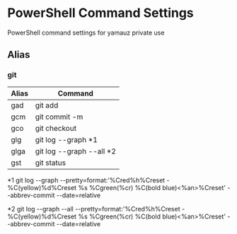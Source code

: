 # PowerShell Command Settings

PowerShell command settings for yamauz private use

## Alias

### git

| Alias | Command                   |
| ----- | ------------------------- |
| gad   | git add                   |
| gcm   | git commit -m             |
| gco   | git checkout              |
| glg   | git log --graph \*1       |
| glga  | git log --graph --all \*2 |
| gst   | git status                |

\*1 git log --graph --pretty=format:'%Cred%h%Creset -%C(yellow)%d%Creset %s %Cgreen(%cr) %C(bold blue)<%an>%Creset' --abbrev-commit --date=relative

\*2 git log --graph --all --pretty=format:'%Cred%h%Creset -%C(yellow)%d%Creset %s %Cgreen(%cr) %C(bold blue)<%an>%Creset' --abbrev-commit --date=relative
